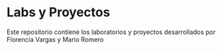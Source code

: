 # Labs y Proyectos

Este repositorio contiene los laboratorios y proyectos desarrollados por Florencia Vargas y Mario Romero
